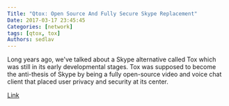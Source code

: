 ```yaml
---
Title: "Qtox: Open Source And Fully Secure Skype Replacement"
Date: 2017-03-17 23:45:45
Categories: [network]
tags: [qtox, tox]
Authors: sedlav
---
```


Long years ago, we've talked about a Skype alternative called Tox which was still in its early developmental stages. Tox was supposed to become the anti-thesis of Skype by being a fully open-source video and voice chat client that placed user privacy and security at its center.

[Link](http://www.techdrivein.com/2017/03/qtox-open-and-fully-secure-skype-linux.html)
